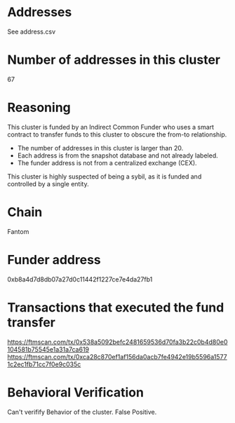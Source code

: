 # Addresses

See address.csv

# Number of addresses in this cluster

67

# Reasoning

This cluster is funded by an Indirect Common Funder who uses a smart contract to transfer funds to this cluster to obscure the from-to relationship.

- The number of addresses in this cluster is larger than 20.
- Each address is from the snapshot database and not already labeled.
- The funder address is not from a centralized exchange (CEX).

This cluster is highly suspected of being a sybil, as it is funded and controlled by a single entity.

# Chain

Fantom

# Funder address

0xb8a4d7d8db07a27d0c11442f1227ce7e4da27fb1

# Transactions that executed the fund transfer

https://ftmscan.com/tx/0x538a5092befc2481659536d70fa3b22c0b4d80e0104581b75545e1a31a7ca619
https://ftmscan.com/tx/0xca28c870ef1af156da0acb7fe4942e19b5596a15771c2ec1fb71cc7f0e9c035c

# Behavioral Verification

Can't verifify Behavior of the cluster. False Positive.
